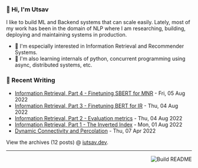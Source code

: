 ### 👋 Hi, I'm Utsav

I like to build ML and Backend systems that can scale easily. Lately, most of my work has been in the domain of NLP where I am researching, building, deploying and maintaining systems in production.
 - 🔭 I'm especially interested in Information Retrieval and Recommender Systems.
 - 🌱 I'm also learning internals of python, concurrent programming using async, distributed systems, etc.

### 📝 Recent Writing

<!-- writing starts -->
* [Information Retrieval, Part 4 - Finetuning SBERT for MNR](https://iutsav.dev/posts/information_retrieval_4_finetuning_sbert_with_mnr/) - Fri, 05 Aug 2022
* [Information Retrieval, Part 3 - Finetuning BERT for IR](https://iutsav.dev/posts/information_retrieval_3_finetuning_bert_for_ir/) - Thu, 04 Aug 2022
* [Information Retrieval, Part 2 - Evaluation metrics](https://iutsav.dev/posts/information_retrieval_2_evaluation_metrics/) - Thu, 04 Aug 2022
* [Information Retrieval, Part 1 - The Inverted Index](https://iutsav.dev/posts/information_retrieval_1_classic_ir/) - Mon, 01 Aug 2022
* [Dynamic Connectivity and Percolation](https://iutsav.dev/posts/dynamic_connectivity_and_percolation/) - Thu, 07 Apr 2022
<!-- writing ends -->

View the archives (<!-- writing_count starts -->12<!-- writing_count ends --> posts) @ [iutsav.dev](https://iutsav.dev).

---
<a href="https://github.com/kuutsav/kuutsav/actions"><img src="https://github.com/kuutsav/kuutsav/workflows/Build%20README/badge.svg?branch=master" align="right" alt="Build README"></a>
